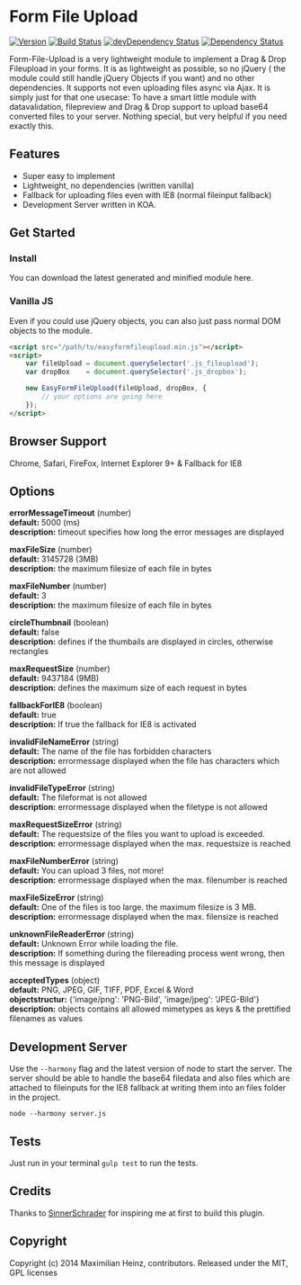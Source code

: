 # Form File Upload

[![Version](http://img.shields.io/badge/version-0.0.1-green.svg)]()
[![Build Status](https://travis-ci.org/meandmax/Form-File-Upload.svg?branch=master)](https://travis-ci.org/meandmax/Form-File-Upload)
[![devDependency Status](https://david-dm.org/meandmax/Form-File-Upload/dev-status.svg)](https://david-dm.org/meandmax/Form-File-Upload#info=devDependencies)
[![Dependency Status](https://david-dm.org/meandmax/Form-File-Upload.svg)](https://david-dm.org/meandmax/Form-File-Upload.svg)

Form-File-Upload is a very lightweight module to implement a Drag & Drop Fileupload in your forms. It is as lightweight as possible, so no jQuery ( the module could still handle jQuery Objects if you want) and no other dependencies. It supports not even uploading files async via Ajax. It is simply just for that one usecase: To have a smart little module with datavalidation, filepreview and Drag & Drop support to upload base64 converted files to your server. Nothing special, but very helpful if you need exactly this.

## Features

* Super easy to implement
* Lightweight, no dependencies (written vanilla)
* Fallback for uploading files even with IE8 (normal fileinput fallback)
* Development Server written in KOA.

## Get Started

### Install

You can download the latest generated and minified module here.

### Vanilla JS

Even if you could use jQuery objects, you can also just pass normal DOM objects to the module.

```html
<script src="/path/to/easyformfileupload.min.js"></script>  
<script>
    var fileUpload = document.querySelector('.js_fileupload');
    var dropBox    = document.querySelector('.js_dropbox');

    new EasyFormFileUpload(fileUpload, dropBox, {
        // your options are going here
    });
</script>
```

## Browser Support

Chrome, Safari, FireFox, Internet Explorer 9+ & Fallback for IE8

## Options

**errorMessageTimeout** (number)  
**default:** 5000 (ms)  
**description:** timeout specifies how long the error messages are displayed  

**maxFileSize** (number)  
**default:** 3145728 (3MB)  
**description:** the maximum filesize of each file in bytes  

**maxFileNumber** (number)  
**default:** 3  
**description:** the maximum filesize of each file in bytes  

**circleThumbnail** (boolean)  
**default:** false  
**description:** defines if the thumbails are displayed in circles, otherwise rectangles  

**maxRequestSize** (number)  
**default:** 9437184 (9MB)  
**description:** defines the maximum size of each request in bytes  

**fallbackForIE8** (boolean)  
**default:** true  
**description:** If true the fallback for IE8 is activated  

**invalidFileNameError** (string)  
**default:** The name of the file has forbidden characters  
**description:** errormessage displayed when the file has characters which are not allowed  

**invalidFileTypeError** (string)  
**default:** The fileformat is not allowed  
**description:** errormessage displayed when the filetype is not allowed  

**maxRequestSizeError** (string)  
**default:** The requestsize of the files you want to upload is exceeded.  
**description:** errormessage displayed when the max. requestsize is reached  

**maxFileNumberError** (string)  
**default:** You can upload 3 files, not more!  
**description:** errormessage displayed when the max. filenumber is reached  

**maxFileSizeError** (string)  
**default:** One of the files is too large. the maximum filesize is 3 MB.  
**description:** errormessage displayed when the max. filensize is reached  

**unknownFileReaderError** (string)  
**default:** Unknown Error while loading the file.  
**description:** If something during the filereading process went wrong, then this message is displayed  

**acceptedTypes** (object)  
**default:** PNG, JPEG, GIF, TIFF, PDF, Excel & Word  
**objectstructur:** {'image/png': 'PNG-Bild', 'image/jpeg': 'JPEG-Bild'}  
**description:** objects contains all allowed mimetypes as keys & the prettified filenames as values  

## Development Server

Use the ``--harmony`` flag and the latest version of node to start the server. The server should be able to handle the base64 filedata and also files which are attached to fileinputs for the IE8 fallback at writing them into an files folder in the project. 

```
node --harmony server.js
```

## Tests

Just run in your terminal  ``gulp test`` to run the tests.

## Credits

Thanks to [SinnerSchrader](http://sinnerschrader.com/ "SinnerSchrader") for inspiring me at first to build this plugin.

## Copyright

Copyright (c) 2014 Maximilian Heinz, contributors. Released under the MIT, GPL licenses
